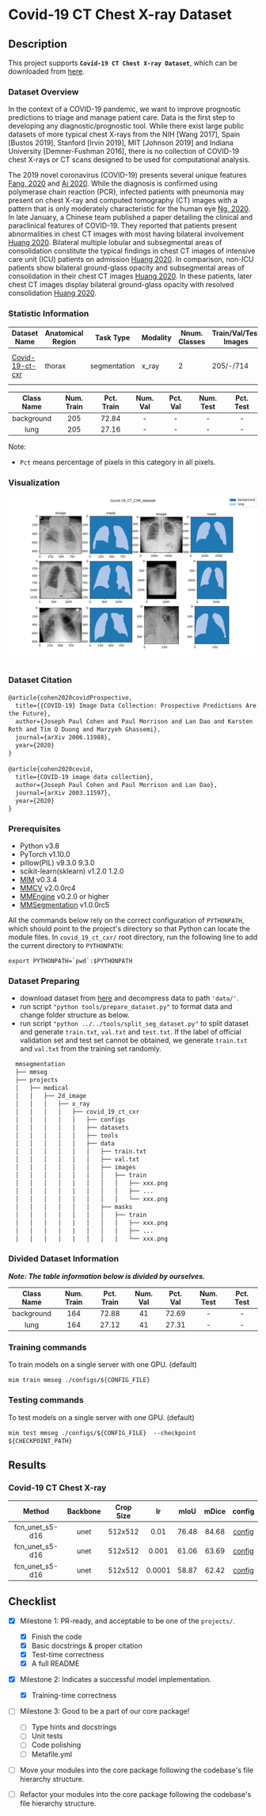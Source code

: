 # Covid-19 CT Chest X-ray Dataset

## Description

This project supports **`Covid-19 CT Chest X-ray Dataset`**, which can be downloaded from [here](https://github.com/ieee8023/covid-chestxray-dataset).

### Dataset Overview

In the context of a COVID-19 pandemic, we want to improve prognostic predictions to triage and manage patient care. Data is the first step to developing any diagnostic/prognostic tool. While there exist large public datasets of more typical chest X-rays from the NIH \[Wang 2017\], Spain \[Bustos 2019\], Stanford \[Irvin 2019\], MIT \[Johnson 2019\] and Indiana University \[Demner-Fushman 2016\], there is no collection of COVID-19 chest X-rays or CT scans designed to be used for computational analysis.

The 2019 novel coronavirus (COVID-19) presents several unique features [Fang, 2020](https://pubs.rsna.org/doi/10.1148/radiol.2020200432) and [Ai 2020](https://pubs.rsna.org/doi/10.1148/radiol.2020200642). While the diagnosis is confirmed using polymerase chain reaction (PCR), infected patients with pneumonia may present on chest X-ray and computed tomography (CT) images with a pattern that is only moderately characteristic for the human eye [Ng, 2020](https://pubs.rsna.org/doi/10.1148/ryct.2020200034). In late January, a Chinese team published a paper detailing the clinical and paraclinical features of COVID-19. They reported that patients present abnormalities in chest CT images with most having bilateral involvement [Huang 2020](<https://www.thelancet.com/journals/lancet/article/PIIS0140-6736(20)30183-5/fulltext>). Bilateral multiple lobular and subsegmental areas of consolidation constitute the typical findings in chest CT images of intensive care unit (ICU) patients on admission [Huang 2020](<https://www.thelancet.com/journals/lancet/article/PIIS0140-6736(20)30183-5/fulltext>). In comparison, non-ICU patients show bilateral ground-glass opacity and subsegmental areas of consolidation in their chest CT images [Huang 2020](<https://www.thelancet.com/journals/lancet/article/PIIS0140-6736(20)30183-5/fulltext>). In these patients, later chest CT images display bilateral ground-glass opacity with resolved consolidation [Huang 2020](<https://www.thelancet.com/journals/lancet/article/PIIS0140-6736(20)30183-5/fulltext>).

### Statistic Information

| Dataset Name                                                           | Anatomical Region | Task Type    | Modality | Nnum. Classes | Train/Val/Test Images | Train/Val/Test Labeled | Release date | License                                                               |
| ---------------------------------------------------------------------- | ----------------- | ------------ | -------- | ------------- | --------------------- | ---------------------- | ------------ | --------------------------------------------------------------------- |
| [Covid-19-ct-cxr](https://github.com/ieee8023/covid-chestxray-dataset) | thorax            | segmentation | x_ray    | 2             | 205/-/714             | yes/-/no               | 2021         | [CC-BY-NC-SA 4.0](https://creativecommons.org/licenses/by-nc-sa/4.0/) |

| Class Name | Num. Train | Pct. Train | Num. Val | Pct. Val | Num. Test | Pct. Test |
| :--------: | :--------: | :--------: | :------: | :------: | :-------: | :-------: |
| background |    205     |   72.84    |    -     |    -     |     -     |     -     |
|    lung    |    205     |   27.16    |    -     |    -     |     -     |     -     |

Note:

- `Pct` means percentage of pixels in this category in all pixels.

### Visualization

![cov19ctcxr](https://raw.githubusercontent.com/uni-medical/medical-datasets-visualization/main/2d/semantic_seg/x_ray/covid_19_ct_cxr/covid_19_ct_cxr_dataset.png?raw=true)

### Dataset Citation

```
@article{cohen2020covidProspective,
  title={{COVID-19} Image Data Collection: Prospective Predictions Are the Future},
  author={Joseph Paul Cohen and Paul Morrison and Lan Dao and Karsten Roth and Tim Q Duong and Marzyeh Ghassemi},
  journal={arXiv 2006.11988},
  year={2020}
}

@article{cohen2020covid,
  title={COVID-19 image data collection},
  author={Joseph Paul Cohen and Paul Morrison and Lan Dao},
  journal={arXiv 2003.11597},
  year={2020}
}
```

### Prerequisites

- Python v3.8
- PyTorch v1.10.0
- pillow(PIL) v9.3.0 9.3.0
- scikit-learn(sklearn) v1.2.0 1.2.0
- [MIM](https://github.com/open-mmlab/mim) v0.3.4
- [MMCV](https://github.com/open-mmlab/mmcv) v2.0.0rc4
- [MMEngine](https://github.com/open-mmlab/mmengine) v0.2.0 or higher
- [MMSegmentation](https://github.com/open-mmlab/mmsegmentation) v1.0.0rc5

All the commands below rely on the correct configuration of `PYTHONPATH`, which should point to the project's directory so that Python can locate the module files. In `covid_19_ct_cxr/` root directory, run the following line to add the current directory to `PYTHONPATH`:

```shell
export PYTHONPATH=`pwd`:$PYTHONPATH
```

### Dataset Preparing

- download dataset from [here](https://github.com/ieee8023/covid-chestxray-dataset) and decompress data to path `'data/'`.
- run script `"python tools/prepare_dataset.py"` to format data and change folder structure as below.
- run script `"python ../../tools/split_seg_dataset.py"` to split dataset and generate `train.txt`, `val.txt` and `test.txt`. If the label of official validation set and test set cannot be obtained, we generate `train.txt` and `val.txt` from the training set randomly.

```none
  mmsegmentation
  ├── mmseg
  ├── projects
  │   ├── medical
  │   │   ├── 2d_image
  │   │   │   ├── x_ray
  │   │   │   │   ├── covid_19_ct_cxr
  │   │   │   │   │   ├── configs
  │   │   │   │   │   ├── datasets
  │   │   │   │   │   ├── tools
  │   │   │   │   │   ├── data
  │   │   │   │   │   │   ├── train.txt
  │   │   │   │   │   │   ├── val.txt
  │   │   │   │   │   │   ├── images
  │   │   │   │   │   │   │   ├── train
  │   │   │   │   |   │   │   │   ├── xxx.png
  │   │   │   │   |   │   │   │   ├── ...
  │   │   │   │   |   │   │   │   └── xxx.png
  │   │   │   │   │   │   ├── masks
  │   │   │   │   │   │   │   ├── train
  │   │   │   │   |   │   │   │   ├── xxx.png
  │   │   │   │   |   │   │   │   ├── ...
  │   │   │   │   |   │   │   │   └── xxx.png
```

### Divided Dataset Information

***Note: The table information below is divided by ourselves.***

| Class Name | Num. Train | Pct. Train | Num. Val | Pct. Val | Num. Test | Pct. Test |
| :--------: | :--------: | :--------: | :------: | :------: | :-------: | :-------: |
| background |    164     |   72.88    |    41    |  72.69   |     -     |     -     |
|    lung    |    164     |   27.12    |    41    |  27.31   |     -     |     -     |

### Training commands

To train models on a single server with one GPU. (default)

```shell
mim train mmseg ./configs/${CONFIG_FILE}
```

### Testing commands

To test models on a single server with one GPU. (default)

```shell
mim test mmseg ./configs/${CONFIG_FILE}  --checkpoint ${CHECKPOINT_PATH}
```

<!-- List the results as usually done in other model's README. [Example](https://github.com/open-mmlab/mmsegmentation/tree/dev-1.x/configs/fcn#results-and-models)

You should claim whether this is based on the pre-trained weights, which are converted from the official release; or it's a reproduced result obtained from retraining the model in this project. -->

## Results

### Covid-19 CT Chest X-ray

|     Method      | Backbone | Crop Size |   lr   | mIoU  | mDice |                                                                                            config                                                                                            |
| :-------------: | :------: | :-------: | :----: | :---: | :---: | :------------------------------------------------------------------------------------------------------------------------------------------------------------------------------------------: |
| fcn_unet_s5-d16 |   unet   |  512x512  |  0.01  | 76.48 | 84.68 |  [config](https://github.com/open-mmlab/mmsegmentation/tree/dev-1.x/projects/medical/2d_image/x_ray/covid_19_ct_cxr/configs/fcn-unet-s5-d16_unet_1xb16-0.01-20k_covid-19-ct-cxr-512x512.py)  |
| fcn_unet_s5-d16 |   unet   |  512x512  | 0.001  | 61.06 | 63.69 | [config](https://github.com/open-mmlab/mmsegmentation/tree/dev-1.x/projects/medical/2d_image/x_ray/covid_19_ct_cxr/configs/fcn-unet-s5-d16_unet_1xb16-0.001-20k_covid-19-ct-cxr-512x512.py)  |
| fcn_unet_s5-d16 |   unet   |  512x512  | 0.0001 | 58.87 | 62.42 | [config](https://github.com/open-mmlab/mmsegmentation/tree/dev-1.x/projects/medical/2d_image/x_ray/covid_19_ct_cxr/configs/fcn-unet-s5-d16_unet_1xb16-0.0001-20k_covid-19-ct-cxr-512x512.py) |

## Checklist

- [x] Milestone 1: PR-ready, and acceptable to be one of the `projects/`.

  - [x] Finish the code
  - [x] Basic docstrings & proper citation
  - [x] Test-time correctness
  - [x] A full README

- [x] Milestone 2: Indicates a successful model implementation.

  - [x] Training-time correctness

- [ ] Milestone 3: Good to be a part of our core package!

  - [ ] Type hints and docstrings
  - [ ] Unit tests
  - [ ] Code polishing
  - [ ] Metafile.yml

- [ ] Move your modules into the core package following the codebase's file hierarchy structure.

- [ ] Refactor your modules into the core package following the codebase's file hierarchy structure.
